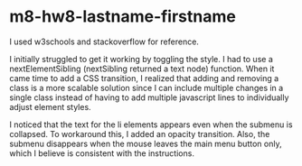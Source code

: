 # m8-hw8-lastname-firstname

I used w3schools and stackoverflow for reference.

I initially struggled to get it working by toggling the style. I had to use a nextElementSibling (nextSibling returned a text node) function. When it came time to add a CSS transition, I realized that adding and removing a class is a more scalable solution since I can include multiple changes in a single class instead of having to add multiple javascript lines to individually adjust element styles.

I noticed that the text for the li elements appears even when the submenu is collapsed. To workaround this, I added an opacity transition. Also, the submenu disappears when the mouse leaves the main menu button only, which I believe is consistent with the instructions.
